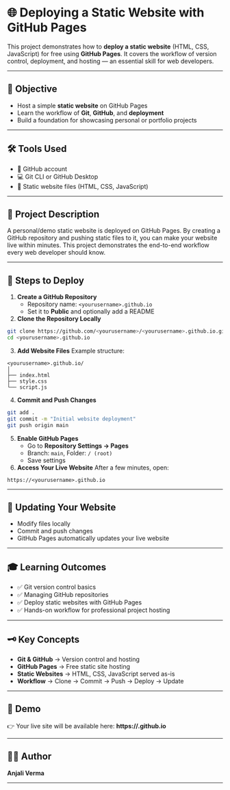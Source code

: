 

# 🌐 Deploying a Static Website with GitHub Pages

This project demonstrates how to **deploy a static website** (HTML, CSS, JavaScript) for free using **GitHub Pages**. It covers the workflow of version control, deployment, and hosting — an essential skill for web developers.

***

## 🎯 Objective

- Host a simple **static website** on GitHub Pages
- Learn the workflow of **Git**, **GitHub**, and **deployment**
- Build a foundation for showcasing personal or portfolio projects

***

## 🛠 Tools Used

- 🔑 GitHub account
- 💻 Git CLI or GitHub Desktop
- 📁 Static website files (HTML, CSS, JavaScript)

***

## 📖 Project Description

A personal/demo static website is deployed on GitHub Pages. By creating a GitHub repository and pushing static files to it, you can make your website live within minutes. This project demonstrates the end-to-end workflow every web developer should know.

***

## 🚀 Steps to Deploy

1. **Create a GitHub Repository**
    - Repository name: `<yourusername>.github.io`
    - Set it to **Public** and optionally add a README
2. **Clone the Repository Locally**

```bash
git clone https://github.com/<yourusername>/<yourusername>.github.io.git
cd <yourusername>.github.io
```

3. **Add Website Files**
Example structure:

```
<yourusername>.github.io/
│
├── index.html
├── style.css
└── script.js
```

4. **Commit and Push Changes**

```bash
git add .
git commit -m "Initial website deployment"
git push origin main
```

5. **Enable GitHub Pages**
    - Go to **Repository Settings → Pages**
    - Branch: `main`, Folder: `/ (root)`
    - Save settings
6. **Access Your Live Website**
After a few minutes, open:

```
https://<yourusername>.github.io
```


***

## 🔄 Updating Your Website

- Modify files locally
- Commit and push changes
- GitHub Pages automatically updates your live website

***

## 🎓 Learning Outcomes

- ✅ Git version control basics
- ✅ Managing GitHub repositories
- ✅ Deploy static websites with GitHub Pages
- ✅ Hands-on workflow for professional project hosting

***

## 🗝 Key Concepts

- **Git \& GitHub** → Version control and hosting
- **GitHub Pages** → Free static site hosting
- **Static Websites** → HTML, CSS, JavaScript served as-is
- **Workflow** → Clone → Commit → Push → Deploy → Update

***

## 📌 Demo

👉 Your live site will be available here:
**https://<yourusername>.github.io**

***

## 👩‍💻 Author

**Anjali Verma**

***



